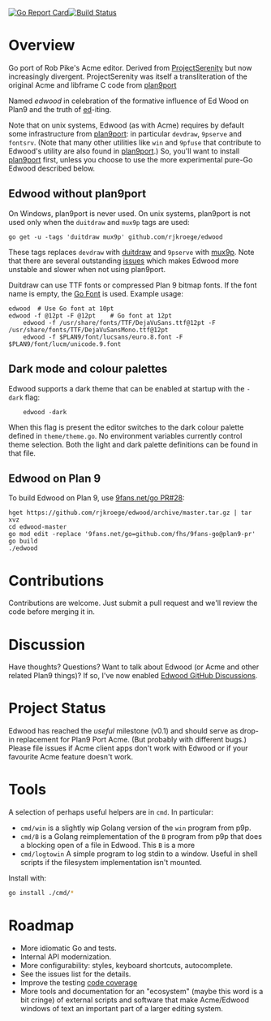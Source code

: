 [![Go Report Card](https://goreportcard.com/badge/github.com/rjkroege/edwood)](https://goreportcard.com/report/github.com/rjkroege/edwood)[![Build Status](https://github.com/rjkroege/edwood/actions/workflows/edwood.yml/badge.svg?branch=master)](https://github.com/rjkroege/edwood/actions)

# Overview
Go port of Rob Pike's Acme editor. Derived from
[ProjectSerenity](https://github.com/ProjectSerenity/acme) but now
increasingly divergent. ProjectSerenity was itself a transliteration
of the original Acme and libframe C code from
[plan9port](https://9fans.github.io/plan9port/)

Named *edwood* in celebration of the  formative influence of Ed Wood on
Plan9 and the truth of
[ed](http://www.dcs.ed.ac.uk/home/jec/texts/ed.html)-iting.

Note that on unix systems, Edwood (as with Acme) requires by default some
infrastructure from [plan9port](https://9fans.github.io/plan9port/):
in particular `devdraw`, `9pserve` and `fontsrv`. (Note that many other
utilities like `win` and `9pfuse` that contribute to Edwood's utility
are also found in [plan9port](https://9fans.github.io/plan9port/).) So, you'll want to
install [plan9port](https://9fans.github.io/plan9port/) first, unless
you choose to use the more experimental pure-Go Edwood described below.

## Edwood without plan9port

On Windows, plan9port is never used. On unix systems, plan9port is not
used only when the `duitdraw` and `mux9p` tags are used:

	go get -u -tags 'duitdraw mux9p' github.com/rjkroege/edwood

These tags replaces `devdraw` with
[duitdraw](https://github.com/ktye/duitdraw) and `9pserve` with
[mux9p](https://github.com/fhs/mux9p). Note that there are several
outstanding [issues](https://github.com/rjkroege/edwood/issues/205)
which makes Edwood more unstable and slower when not using plan9port.

Duitdraw can use TTF fonts or compressed Plan 9 bitmap fonts. If the font
name is empty, the [Go Font](https://blog.golang.org/go-fonts) is used.
Example usage:

	edwood	# Use Go font at 10pt
	edwood -f @12pt -F @12pt	# Go font at 12pt
        edwood -f /usr/share/fonts/TTF/DejaVuSans.ttf@12pt -F /usr/share/fonts/TTF/DejaVuSansMono.ttf@12pt
        edwood -f $PLAN9/font/lucsans/euro.8.font -F $PLAN9/font/lucm/unicode.9.font

## Dark mode and colour palettes

Edwood supports a dark theme that can be enabled at startup with the
`-dark` flag:

        edwood -dark

When this flag is present the editor switches to the dark colour
palette defined in `theme/theme.go`. No environment variables currently
control theme selection. Both the light and dark palette definitions
can be found in that file.

## Edwood on Plan 9

To build Edwood on Plan 9, use [9fans.net/go PR#28](https://github.com/9fans/go/pull/28):

	hget https://github.com/rjkroege/edwood/archive/master.tar.gz | tar xvz
	cd edwood-master
	go mod edit -replace '9fans.net/go=github.com/fhs/9fans-go@plan9-pr'
	go build
	./edwood

# Contributions
Contributions are welcome. Just submit a pull request and we'll review
the code before merging it in.

# Discussion
Have thoughts? Questions? Want to talk about Edwood (or Acme and other related Plan9 things)? If so, I've now enabled [Edwood GitHub Discussions](https://github.com/rjkroege/edwood/discussions).

# Project Status
Edwood has reached the *useful* milestone (v0.1) and should
serve as drop-in replacement for Plan9 Port Acme. (But probably with
different bugs.) Please file issues if Acme client apps don't work
with Edwood or if your favourite Acme feature doesn't work.

# Tools
A selection of perhaps useful helpers are in `cmd`. In particular:

- `cmd/win` is a slightly wip Golang version of the `win` program from p9p.
- `cmd/B` is a Golang reimplementation of the `B` program from p9p that does a blocking open of 
a file in Edwood. This `B` is a more 
- `cmd/logtowin` A simple program to log stdin to a window. Useful in shell scripts if the filesystem
implementation isn't mounted.

Install with:

```sh
go install ./cmd/*
```

# Roadmap

* More idiomatic Go and tests.
* Internal API modernization.
* More configurability: styles, keyboard shortcuts, autocomplete.
* See the issues list for the details.
* Improve the testing [code coverage](https://codecov.io/gh/rjkroege/edwood)
* More tools and documentation for an "ecosystem" (maybe this word is a bit cringe) of external
scripts and software that make Acme/Edwood windows of text an important
part of a larger editing system.
